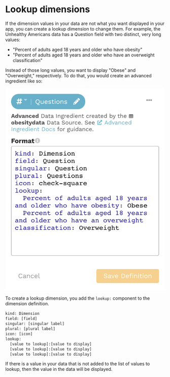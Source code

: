 # Lookup dimensions

If the dimension values in your data are not what you want displayed in your app, you can create a lookup dimension to change them. For example, the Unhealthy Americans data has a Question field with two distinct, very long values: 

* "Percent of adults aged 18 years and older who have obesity" 
* "Percent of adults aged 18 years and older who have an overweight classification" 

Instead of those long values, you want to display "Obese" and "Overweight," respectively.  To do that, you would create an advanced ingredient like so:

![Advanced ingredient: lookup dimension](../../../.gitbook/assets/image%20%2837%29.png)

To create a lookup dimension, you add the `lookup:` component to the dimension definition.

```text
kind: Dimension
field: [field]
singular: [singular label]
plural: [plural label]
icon: [icon]
lookup:
  [value to lookup]:[value to display]
  [value to lookup]:[value to display]
  [value to lookup]:[value to display]
```

If there is a value in your data that is not added to the list of values to lookup, then the value in the data will be displayed. 

